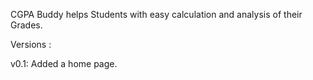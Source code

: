 CGPA Buddy helps Students with easy calculation and analysis of their Grades.

Versions :

v0.1: Added a home page.

